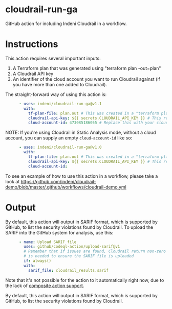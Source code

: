 # cloudrail-run-ga
GitHub action for including Indeni Cloudrail in a workflow.

# Instructions
This action requires several important inputs:
1. A Terraform plan that was generated using "terraform plan -out=plan"
2. A Cloudrail API key
3. An identifier of the cloud account you want to run Cloudrail against (if you have more than one added to Cloudrail).

The straight-forward way of using this action is:
```yaml
      - uses: indeni/cloudrail-run-ga@v1.1
        with:
          tf-plan-file: plan.out # This was created in a "terraform plan" step
          cloudrail-api-key: ${{ secrets.CLOUDRAIL_API_KEY }} # This requires registration to Indeni Cloudrail's SaaS
          cloud-account-id: 473085186055 # Replace this with your cloud account ID, which you've added to the Cloudrail SaaS
```

NOTE: If you're using Cloudrail in Static Analysis mode, without a cloud account, you can supply an empty `cloud-account-id` like so:
```yaml
      - uses: indeni/cloudrail-run-ga@v1.0
        with:
          tf-plan-file: plan.out # This was created in a "terraform plan" step
          cloudrail-api-key: ${{ secrets.CLOUDRAIL_API_KEY }} # This requires registration to Indeni Cloudrail's SaaS
          cloud-account-id: 
```

To see an example of how to use this action in a workflow, please take a look at https://github.com/indeni/cloudrail-demo/blob/master/.github/workflows/cloudrail-demo.yml

# Output

By default, this action will output in SARIF format, which is supported by GitHub, to list the security violations found by Cloudrail. To upload the SARIF into the GitHub system for analysis, use this:

```yaml
      - name: Upload SARIF file
        uses: github/codeql-action/upload-sarif@v1
        # Remember that if issues are found, Cloudrail return non-zero exit code, so the if: always()
        # is needed to ensure the SARIF file is uploaded
        if: always() 
        with:
          sarif_file: cloudrail_results.sarif
```

Note that it's not possible for the action to it automatically right now, due to the lack of [composite action support](https://github.com/actions/runner/issues/646).

By default, this action will output in SARIF format, which is supported by GitHub, to list the security violations found by Cloudrail.
